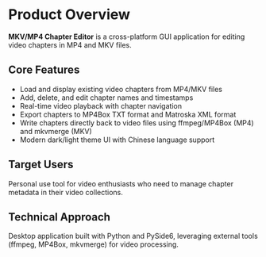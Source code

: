 # Product Overview

**MKV/MP4 Chapter Editor** is a cross-platform GUI application for editing video chapters in MP4 and MKV files.

## Core Features
- Load and display existing video chapters from MP4/MKV files
- Add, delete, and edit chapter names and timestamps
- Real-time video playback with chapter navigation
- Export chapters to MP4Box TXT format and Matroska XML format
- Write chapters directly back to video files using ffmpeg/MP4Box (MP4) and mkvmerge (MKV)
- Modern dark/light theme UI with Chinese language support

## Target Users
Personal use tool for video enthusiasts who need to manage chapter metadata in their video collections.

## Technical Approach
Desktop application built with Python and PySide6, leveraging external tools (ffmpeg, MP4Box, mkvmerge) for video processing.